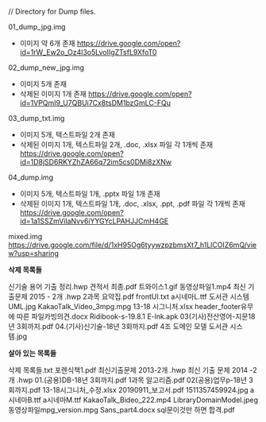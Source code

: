 // Directory for Dump files.

01_dump_jpg.img
- 이미지 약 6개 존재
https://drive.google.com/open?id=1rW_Ew2o_Oz4l3o5LvoIIgZTsfL9XfoT0

02_dump_new_jpg.img
- 이미지 5개 존재
- 삭제된 이미지 1개 존재
https://drive.google.com/open?id=1VPQmI9_U7QBUi7Cx8tsDM1bzGmLC-FQu

03_dump_txt.img
- 이미지 5개, 텍스트파일 2개 존재
- 삭제된 이미지 1개, 텍스트파일 2개, .doc, .xlsx 파일 각 1개씩 존재
https://drive.google.com/open?id=1D8jSD6RKYZhZA66q72im5cs0DMi8zXNw

04_dump.img
- 이미지 5개, 텍스트파일 1개, .pptx 파일 1개 존재
- 삭제된 이미지 1개, 텍스트파일 1개, .doc, .xlsx, .ppt, .pdf 파일 각 1개씩 존재
https://drive.google.com/open?id=1a1SSZmVilaNvv6iYYGYcLPAHJJCmH4GE

mixed.img
https://drive.google.com/file/d/1xH95Og6tyywzpzbmsXt7_h1LlCOIZ6mQ/view?usp=sharing


**삭제 목록들**

신기술 용어 기출 정리.hwp
견적서 최종.pdf
트와이스1.gif
동영상파일1.mp4
최신 기출문제 2015 - 2개 .hwp
2과목 요약집.pdf
frontUI.txt
a시네마L.ttf
도서관 시스템 UML.jpg
KakaoTalk_Video_3mpg.mpg
13-18 시그니처.xlsx
header_footer유무에 따른 파일카빙의견.docx
Ridibook-s-19.8.1 E-lnk.apk
03(기사)전산영어-지문18년 3회까지.pdf
04.(기사)신기술-18년 3회까지.pdf
4조 도메인 모델 도서관 시스템.jpg

**살아 있는 목록들** 

삭제 목록들.txt
포렌식책1.pdf
최신기출문제 2013-2개 .hwp
최신 기출 문제 2014 -2개 .hwp
01.(공용)DB-18년 3회까지.pdf
1과목 알고리즘.pdf
02(공용)업무p-18년 3회까지.pdf
13-18시그니처_수정.xlsx
20190911_보고서.pdf
1511357459924.jpg
a시네마B.ttf
a시네마M.ttf
KakaoTalk_Bideo_222.mp4
LibraryDomainModel.jpeg
동영상파일mpg_version.mpg
Sans_part4.docx
sql문이것만 하면 합격.pdf
